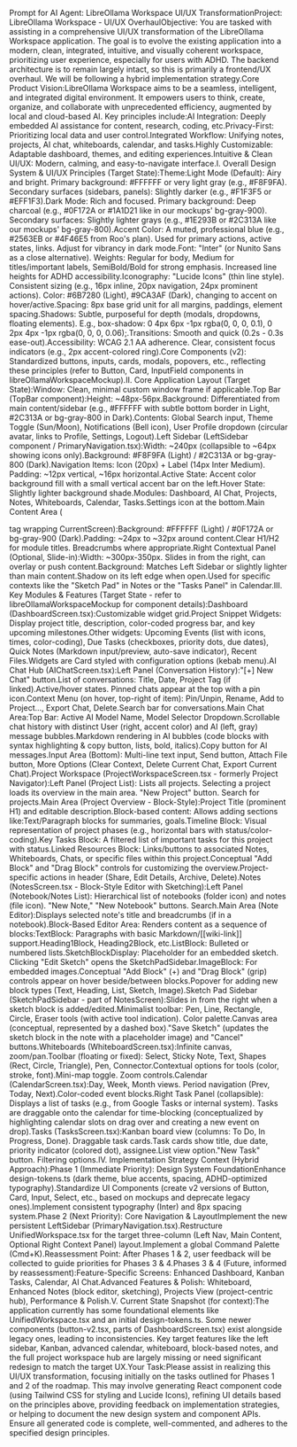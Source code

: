 Prompt for AI Agent: LibreOllama Workspace UI/UX TransformationProject: LibreOllama Workspace - UI/UX OverhaulObjective: You are tasked with assisting in a comprehensive UI/UX transformation of the LibreOllama Workspace application. The goal is to evolve the existing application into a modern, clean, integrated, intuitive, and visually coherent workspace, prioritizing user experience, especially for users with ADHD. The backend architecture is to remain largely intact, so this is primarily a frontend/UX overhaul. We will be following a hybrid implementation strategy.Core Product Vision:LibreOllama Workspace aims to be a seamless, intelligent, and integrated digital environment. It empowers users to think, create, organize, and collaborate with unprecedented efficiency, augmented by local and cloud-based AI. Key principles include:AI Integration: Deeply embedded AI assistance for content, research, coding, etc.Privacy-First: Prioritizing local data and user control.Integrated Workflow: Unifying notes, projects, AI chat, whiteboards, calendar, and tasks.Highly Customizable: Adaptable dashboard, themes, and editing experiences.Intuitive & Clean UI/UX: Modern, calming, and easy-to-navigate interface.I. Overall Design System & UI/UX Principles (Target State):Theme:Light Mode (Default): Airy and bright. Primary background: #FFFFFF or very light gray (e.g., #F8F9FA). Secondary surfaces (sidebars, panels): Slightly darker (e.g., #F1F3F5 or #EFF1F3).Dark Mode: Rich and focused. Primary background: Deep charcoal (e.g., #0F172A or #1A1D21 like in our mockups' bg-gray-900). Secondary surfaces: Slightly lighter grays (e.g., #1E293B or #2C313A like our mockups' bg-gray-800).Accent Color: A muted, professional blue (e.g., #2563EB or #4F46E5 from Roo's plan). Used for primary actions, active states, links. Adjust for vibrancy in dark mode.Font: "Inter" (or Nunito Sans as a close alternative). Weights: Regular for body, Medium for titles/important labels, SemiBold/Bold for strong emphasis. Increased line heights for ADHD accessibility.Iconography: "Lucide Icons" (thin line style). Consistent sizing (e.g., 16px inline, 20px navigation, 24px prominent actions). Color: #6B7280 (Light), #9CA3AF (Dark), changing to accent on hover/active.Spacing: 8px base grid unit for all margins, paddings, element spacing.Shadows: Subtle, purposeful for depth (modals, dropdowns, floating elements). E.g., box-shadow: 0 4px 6px -1px rgba(0, 0, 0, 0.1), 0 2px 4px -1px rgba(0, 0, 0, 0.06);.Transitions: Smooth and quick (0.2s - 0.3s ease-out).Accessibility: WCAG 2.1 AA adherence. Clear, consistent focus indicators (e.g., 2px accent-colored ring).Core Components (v2): Standardized buttons, inputs, cards, modals, popovers, etc., reflecting these principles (refer to Button, Card, InputField components in libreOllamaWorkspaceMockup).II. Core Application Layout (Target State):Window: Clean, minimal custom window frame if applicable.Top Bar (TopBar component):Height: ~48px-56px.Background: Differentiated from main content/sidebar (e.g., #FFFFFF with subtle bottom border in Light, #2C313A or bg-gray-800 in Dark).Contents: Global Search input, Theme Toggle (Sun/Moon), Notifications (Bell icon), User Profile dropdown (circular avatar, links to Profile, Settings, Logout).Left Sidebar (LeftSidebar component / PrimaryNavigation.tsx):Width: ~240px (collapsible to ~64px showing icons only).Background: #F8F9FA (Light) / #2C313A or bg-gray-800 (Dark).Navigation Items: Icon (20px) + Label (14px Inter Medium). Padding: ~12px vertical, ~16px horizontal.Active State: Accent color background fill with a small vertical accent bar on the left.Hover State: Slightly lighter background shade.Modules: Dashboard, AI Chat, Projects, Notes, Whiteboards, Calendar, Tasks.Settings icon at the bottom.Main Content Area (<main> tag wrapping CurrentScreen):Background: #FFFFFF (Light) / #0F172A or bg-gray-900 (Dark).Padding: ~24px to ~32px around content.Clear H1/H2 for module titles. Breadcrumbs where appropriate.Right Contextual Panel (Optional, Slide-in):Width: ~300px-350px. Slides in from the right, can overlay or push content.Background: Matches Left Sidebar or slightly lighter than main content.Shadow on its left edge when open.Used for specific contexts like the "Sketch Pad" in Notes or the "Tasks Panel" in Calendar.III. Key Modules & Features (Target State - refer to libreOllamaWorkspaceMockup for component details):Dashboard (DashboardScreen.tsx):Customizable widget grid.Project Snippet Widgets: Display project title, description, color-coded progress bar, and key upcoming milestones.Other widgets: Upcoming Events (list with icons, times, color-coding), Due Tasks (checkboxes, priority dots, due dates), Quick Notes (Markdown input/preview, auto-save indicator), Recent Files.Widgets are Card styled with configuration options (kebab menu).AI Chat Hub (AIChatScreen.tsx):Left Panel (Conversation History):"[+] New Chat" button.List of conversations: Title, Date, Project Tag (if linked).Active/hover states. Pinned chats appear at the top with a pin icon.Context Menu (on hover, top-right of item): Pin/Unpin, Rename, Add to Project..., Export Chat, Delete.Search bar for conversations.Main Chat Area:Top Bar: Active AI Model Name, Model Selector Dropdown.Scrollable chat history with distinct User (right, accent color) and AI (left, gray) message bubbles.Markdown rendering in AI bubbles (code blocks with syntax highlighting & copy button, lists, bold, italics).Copy button for AI messages.Input Area (Bottom): Multi-line text input, Send button, Attach File button, More Options (Clear Context, Delete Current Chat, Export Current Chat).Project Workspace (ProjectWorkspaceScreen.tsx - formerly Project Navigator):Left Panel (Project List): Lists all projects. Selecting a project loads its overview in the main area. "New Project" button. Search for projects.Main Area (Project Overview - Block-Style):Project Title (prominent H1) and editable description.Block-based content: Allows adding sections like:Text/Paragraph blocks for summaries, goals.Timeline Block: Visual representation of project phases (e.g., horizontal bars with status/color-coding).Key Tasks Block: A filtered list of important tasks for this project with status.Linked Resources Block: Links/buttons to associated Notes, Whiteboards, Chats, or specific files within this project.Conceptual "Add Block" and "Drag Block" controls for customizing the overview.Project-specific actions in header (Share, Edit Details, Archive, Delete).Notes (NotesScreen.tsx - Block-Style Editor with Sketching):Left Panel (Notebook/Notes List): Hierarchical list of notebooks (folder icon) and notes (file icon). "New Note," "New Notebook" buttons. Search.Main Area (Note Editor):Displays selected note's title and breadcrumbs (if in a notebook).Block-Based Editor Area: Renders content as a sequence of blocks:TextBlock: Paragraphs with basic Markdown/[[wiki-link]] support.Heading1Block, Heading2Block, etc.ListBlock: Bulleted or numbered lists.SketchBlockDisplay: Placeholder for an embedded sketch. Clicking "Edit Sketch" opens the SketchPadSidebar.ImageBlock: For embedded images.Conceptual "Add Block" (+) and "Drag Block" (grip) controls appear on hover beside/between blocks.Popover for adding new block types (Text, Heading, List, Sketch, Image).Sketch Pad Sidebar (SketchPadSidebar - part of NotesScreen):Slides in from the right when a sketch block is added/edited.Minimalist toolbar: Pen, Line, Rectangle, Circle, Eraser tools (with active tool indication). Color palette.Canvas area (conceptual, represented by a dashed box)."Save Sketch" (updates the sketch block in the note with a placeholder image) and "Cancel" buttons.Whiteboards (WhiteboardScreen.tsx):Infinite canvas, zoom/pan.Toolbar (floating or fixed): Select, Sticky Note, Text, Shapes (Rect, Circle, Triangle), Pen, Connector.Contextual options for tools (color, stroke, font).Mini-map toggle. Zoom controls.Calendar (CalendarScreen.tsx):Day, Week, Month views. Period navigation (Prev, Today, Next).Color-coded event blocks.Right Task Panel (collapsible): Displays a list of tasks (e.g., from Google Tasks or internal system). Tasks are draggable onto the calendar for time-blocking (conceptualized by highlighting calendar slots on drag over and creating a new event on drop).Tasks (TasksScreen.tsx):Kanban board view (columns: To Do, In Progress, Done). Draggable task cards.Task cards show title, due date, priority indicator (colored dot), assignee.List view option."New Task" button. Filtering options.IV. Implementation Strategy Context (Hybrid Approach):Phase 1 (Immediate Priority): Design System FoundationEnhance design-tokens.ts (dark theme, blue accents, spacing, ADHD-optimized typography).Standardize UI Components (create v2 versions of Button, Card, Input, Select, etc., based on mockups and deprecate legacy ones).Implement consistent typography (Inter) and 8px spacing system.Phase 2 (Next Priority): Core Navigation & LayoutImplement the new persistent LeftSidebar (PrimaryNavigation.tsx).Restructure UnifiedWorkspace.tsx for the target three-column (Left Nav, Main Content, Optional Right Context Panel) layout.Implement a global Command Palette (Cmd+K).Reassessment Point: After Phases 1 & 2, user feedback will be collected to guide priorities for Phases 3 & 4.Phases 3 & 4 (Future, informed by reassessment):Feature-Specific Screens: Enhanced Dashboard, Kanban Tasks, Calendar, AI Chat.Advanced Features & Polish: Whiteboard, Enhanced Notes (block editor, sketching), Projects View (project-centric hub), Performance & Polish.V. Current State Snapshot (for context):The application currently has some foundational elements like UnifiedWorkspace.tsx and an initial design-tokens.ts. Some newer components (button-v2.tsx, parts of DashboardScreen.tsx) exist alongside legacy ones, leading to inconsistencies. Key target features like the left sidebar, Kanban, advanced calendar, whiteboard, block-based notes, and the full project workspace hub are largely missing or need significant redesign to match the target UX.Your Task:Please assist in realizing this UI/UX transformation, focusing initially on the tasks outlined for Phases 1 and 2 of the roadmap. This may involve generating React component code (using Tailwind CSS for styling and Lucide Icons), refining UI details based on the principles above, providing feedback on implementation strategies, or helping to document the new design system and component APIs. Ensure all generated code is complete, well-commented, and adheres to the specified design principles.